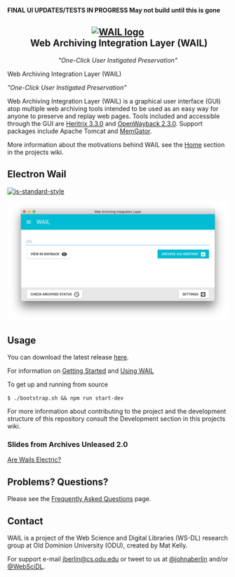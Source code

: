 **FINAL UI UPDATES/TESTS IN PROGRESS May not build until this is gone**
<h2 align="center">
 <a href="http://github.com/machawk1/wail"><img src="https://cdn.rawgit.com/machawk1/wail/osagnostic/build/icons/whale_256.png" alt="WAIL logo" /></a><br />&nbsp;Web Archiving Integration Layer (WAIL)</h2>
<p align="center" style="font-weight: normal;"><em>"One-Click User Instigated Preservation"</em></p>

Web Archiving Integration Layer (WAIL)

_"One-Click User Instigated Preservation"_

Web Archiving Integration Layer (WAIL) is a graphical user interface (GUI) atop multiple web archiving tools 
intended to be used as an easy way for anyone to preserve and replay web pages. 
Tools included and accessible through the GUI are [Heritrix 3.3.0](https://github.com/internetarchive/heritrix3) 
and [OpenWayback 2.3.0](https://github.com/iipc/openwayback). Support packages include Apache Tomcat and [MemGator](https://github.com/oduwsdl/memgator).

More information about the motivations behind WAIL see the [Home](https://github.com/N0taN3rd/wail/wiki) section in the projects wiki.

## Electron Wail 
[![js-standard-style](https://cdn.rawgit.com/feross/standard/master/badge.svg)](https://github.com/feross/standard)

![Wail Electron Advanced](images/frontpage.png?raw=true "Basic")

## Usage
You can download the latest release [here](https://github.com/N0taN3rd/wail/releases). 

For information on [Getting Started](https://github.com/N0taN3rd/wail/wiki/Getting-Started) and [Using WAIL](https://github.com/N0taN3rd/wail/wiki/Using-Wail)

To get up and running from source 
```shell
$ ./bootstrap.sh && npm run start-dev
```

For more information about contributing to the project and the development structure of this repository
consult the Development section in this projects wiki.

### Slides from Archives Unleased 2.0
[Are Wails Electric?](http://www.slideshare.net/JohnBerlin3/are-wails-electric)


## Problems? Questions?

Please see the [Frequently Asked Questions](https://github.com/machawk1/wail/wiki/FAQ) page.

## Contact

WAIL is a project of the Web Science and Digital Libraries (WS-DL) research group at Old Dominion University (ODU), created by Mat Kelly.

For support e-mail jberlin@cs.odu.edu or tweet to us at [@johnaberlin](https://twitter.com/johnaberlin) and/or [@WebSciDL](https://twitter.com/WebSciDL).
